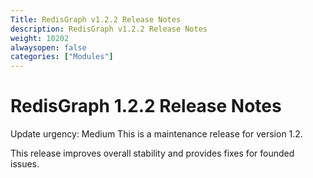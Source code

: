 ```yaml
---
Title: RedisGraph v1.2.2 Release Notes
description: RedisGraph v1.2.2 Release Notes
weight: 10202
alwaysopen: false
categories: ["Modules"]
---
```

# RedisGraph 1.2.2 Release Notes

Update urgency: Medium
This is a maintenance release for version 1.2.

This release improves overall stability and provides fixes for founded issues.